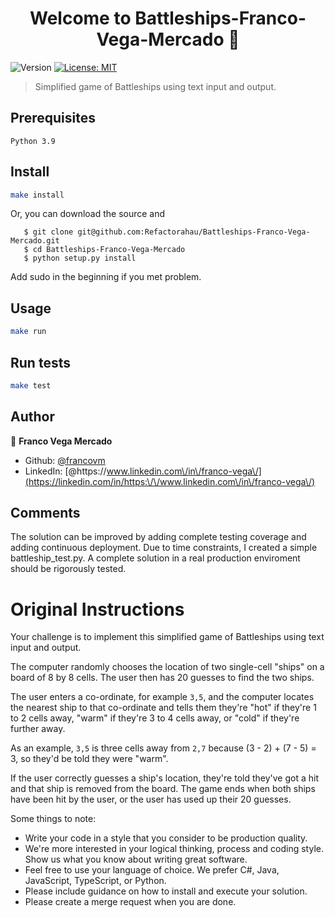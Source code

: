 <h1 align="center">Welcome to Battleships-Franco-Vega-Mercado 👋</h1>
<p>
  <img alt="Version" src="https://img.shields.io/badge/version-0.0.1-blue.svg?cacheSeconds=2592000" />
  <a href="#" target="_blank">
    <img alt="License: MIT" src="https://img.shields.io/badge/License-MIT-yellow.svg" />
  </a>
</p>

> Simplified game of Battleships using text input and output.


## Prerequisites

``` 
Python 3.9
```

## Install

```sh
make install
```
Or, you can download the source and

```
   $ git clone git@github.com:Refactorahau/Battleships-Franco-Vega-Mercado.git
   $ cd Battleships-Franco-Vega-Mercado
   $ python setup.py install
```

Add sudo in the beginning if you met problem.

## Usage

```sh
make run
```

## Run tests

```sh
make test
```

## Author

👤 **Franco Vega Mercado**

* Github: [@francovm](https://github.com/francovm)
* LinkedIn: [@https:\/\/www.linkedin.com\/in\/franco-vega\/](https://linkedin.com/in/https:\/\/www.linkedin.com\/in\/franco-vega\/)

## Comments

The solution can be improved by adding complete testing coverage and adding continuous deployment. Due to time constraints, I created a simple battleship_test.py. A complete solution in a real production enviroment should be rigorously tested. 

# Original Instructions

Your challenge is to implement this simplified game of Battleships using text input and output.

The computer randomly chooses the location of two single-cell "ships" on a board of 8 by 8 cells.  The user then has 20 guesses to find the two ships.

The user enters a co-ordinate, for example `3,5`, and the computer locates the nearest ship to that co-ordinate and tells them they're "hot" if they're 1 to 2 cells away, "warm" if they're 3 to 4 cells away, or "cold" if they're further away.

As an example, `3,5` is three cells away from `2,7` because (3 - 2) + (7 - 5) = 3, so they'd be told they were "warm".

If the user correctly guesses a ship's location, they're told they've got a hit and that ship is removed from the board.  The game ends when both ships have been hit by the user, or the user has used up their 20 guesses.

Some things to note:
* Write your code in a style that you consider to be production quality. 
* We're more interested in your logical thinking, process and coding style. Show us what you know about writing great software.
* Feel free to use your language of choice. We prefer C#, Java, JavaScript, TypeScript, or Python.
* Please include guidance on how to install and execute your solution.
* Please create a merge request when you are done.  